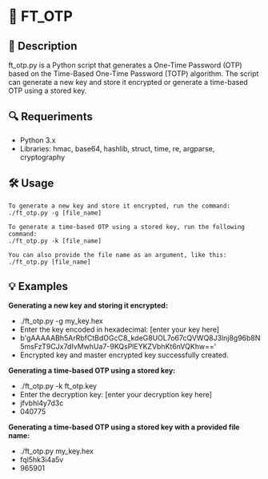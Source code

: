 # 🔑 FT_OTP

## 📝 Description
ft_otp.py is a Python script that generates a One-Time Password (OTP) based on the Time-Based One-Time Password (TOTP) algorithm. The script can generate a new key and store it encrypted or generate a time-based OTP using a stored key.

## 🔍 Requeriments
* Python 3.x
* Libraries: hmac, base64, hashlib, struct, time, re, argparse, cryptography

## 🛠️ Usage
```
To generate a new key and store it encrypted, run the command:
./ft_otp.py -g [file_name] 

To generate a time-based OTP using a stored key, run the following command: 
./ft_otp.py -k [file_name] 

You can also provide the file name as an argument, like this:
./ft_otp.py [file_name]
```
## 💡 Examples
**Generating a new key and storing it encrypted:**<br>
* ./ft_otp.py -g my_key.hex <br>
* Enter the key encoded in hexadecimal: [enter your key here] <br>
* b'gAAAAABh5ArRbfCtBdOGcC8_kdeG8UOL7o67cQVWQ8J3lnj8g96b8N5msFzT9CJx7dIvMwhUa7-9KQsPlEYKZVbhKt6nVQKhw==' <br>
* Encrypted key and master encrypted key successfully created.

**Generating a time-based OTP using a stored key:**<br>
* ./ft_otp.py -k ft_otp.key <br>
* Enter the decryption key: [enter your decryption key here]<br>
* jfvbhl4y7d3c <br>
* 040775 <br>

**Generating a time-based OTP using a stored key with a provided file name:**
* ./ft_otp.py my_key.hex <br>
* fql5hk3i4a5v <br>
* 965901